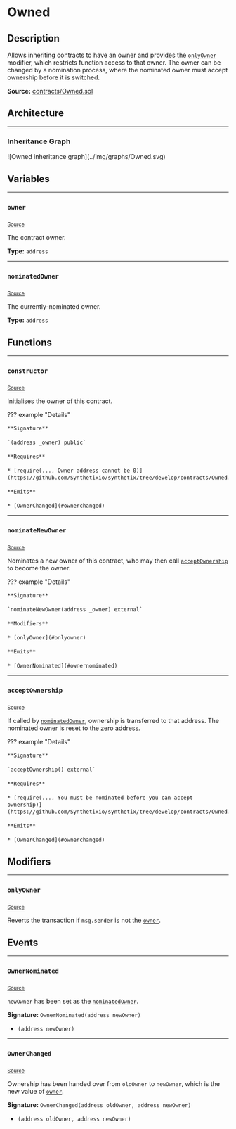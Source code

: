 # Owned

## Description

Allows inheriting contracts to have an owner and provides the [`onlyOwner`](#onlyowner) modifier, which restricts function access to that owner.
The owner can be changed by a nomination process, where the nominated owner must accept ownership before it is switched.



**Source:** [contracts/Owned.sol](https://github.com/Synthetixio/synthetix/tree/develop/contracts/Owned.sol)

## Architecture


---
### Inheritance Graph

<centered-image>
    ![Owned inheritance graph](../img/graphs/Owned.svg)
</centered-image>


## Variables


---
### `owner`

<sub>[Source](https://github.com/Synthetixio/synthetix/tree/develop/contracts/Owned.sol#L6)</sub>



The contract owner.




**Type:** `address`


---
### `nominatedOwner`

<sub>[Source](https://github.com/Synthetixio/synthetix/tree/develop/contracts/Owned.sol#L7)</sub>



The currently-nominated owner.




**Type:** `address`

## Functions


---
### `constructor`

<sub>[Source](https://github.com/Synthetixio/synthetix/tree/develop/contracts/Owned.sol#L9)</sub>



Initialises the owner of this contract.


??? example "Details"

    **Signature**

    `(address _owner) public`

    **Requires**

    * [require(..., Owner address cannot be 0)](https://github.com/Synthetixio/synthetix/tree/develop/contracts/Owned.sol#L10)

    **Emits**

    * [OwnerChanged](#ownerchanged)


---
### `nominateNewOwner`

<sub>[Source](https://github.com/Synthetixio/synthetix/tree/develop/contracts/Owned.sol#L15)</sub>



Nominates a new owner of this contract, who may then call [`acceptOwnership`](#acceptownership) to become the owner.


??? example "Details"

    **Signature**

    `nominateNewOwner(address _owner) external`

    **Modifiers**

    * [onlyOwner](#onlyowner)

    **Emits**

    * [OwnerNominated](#ownernominated)


---
### `acceptOwnership`

<sub>[Source](https://github.com/Synthetixio/synthetix/tree/develop/contracts/Owned.sol#L20)</sub>



If called by [`nominatedOwner`](#nominatedowner), ownership is transferred to that address.
The nominated owner is reset to the zero address.


??? example "Details"

    **Signature**

    `acceptOwnership() external`

    **Requires**

    * [require(..., You must be nominated before you can accept ownership)](https://github.com/Synthetixio/synthetix/tree/develop/contracts/Owned.sol#L21)

    **Emits**

    * [OwnerChanged](#ownerchanged)

## Modifiers


---
### `onlyOwner`

<sub>[Source](https://github.com/Synthetixio/synthetix/tree/develop/contracts/Owned.sol#L27)</sub>



Reverts the transaction if `msg.sender` is not the [`owner`](#owner).


## Events


---
### `OwnerNominated`

<sub>[Source](https://github.com/Synthetixio/synthetix/tree/develop/contracts/Owned.sol#L32)</sub>



`newOwner` has been set as the [`nominatedOwner`](#nominatedowner).


**Signature:** `OwnerNominated(address newOwner)`


- `(address newOwner)`


---
### `OwnerChanged`

<sub>[Source](https://github.com/Synthetixio/synthetix/tree/develop/contracts/Owned.sol#L33)</sub>



Ownership has been handed over from `oldOwner` to `newOwner`, which is the new value of [`owner`](#owner).


**Signature:** `OwnerChanged(address oldOwner, address newOwner)`


- `(address oldOwner, address newOwner)`

